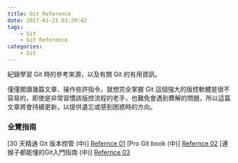 ```yaml
---
title: Git Reference
date: 2017-01-21 01:29:42
tags:
    - Git
    - Git Reference
categories:
    - Git
---
```


紀錄學習 Git 時的參考來源，以及有關 Git 的有用資訊。

僅僅閱讀幾篇文章、操作些許指令，就想完全掌握 Git 這個強大的版控軟體是很不容易的，即使是非常習慣該版控流程的老手，也難免會遇到費解的問題，所以這篇文章將會持續更新，以提供遺忘或感到困惑時的方向。

<!-- more -->

### 全覽指南
[30 天精通 Git 版本控管 (中)] [Refernce 01]
[Pro Git book (中)] [Refernce 02]
[連猴子都能懂的Git入門指南 (中)] [Refernce 03]


[Refernce 01]: https://github.com/doggy8088/Learn-Git-in-30-days
[Refernce 02]: https://git-scm.com/book/zh-tw/v1
[Refernce 03]: https://backlogtool.com/git-guide/tw/